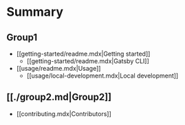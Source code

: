# Summary

## Group1

- [[getting-started/readme.mdx|Getting started]]
  - [[getting-started/readme.mdx|Gatsby CLI]]
- [[usage/readme.mdx|Usage]]
  - [[usage/local-development.mdx|Local development]]

## [[./group2.md|Group2]]

- [[contributing.mdx|Contributors]]
